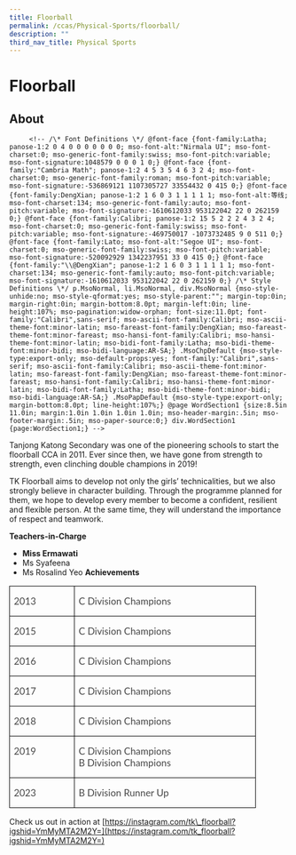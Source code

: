 ```yaml
---
title: Floorball
permalink: /ccas/Physical-Sports/floorball/
description: ""
third_nav_title: Physical Sports
---
```

# Floorball

## **About**
         <!-- /\* Font Definitions \*/ @font-face {font-family:Latha; panose-1:2 0 4 0 0 0 0 0 0 0; mso-font-alt:"Nirmala UI"; mso-font-charset:0; mso-generic-font-family:swiss; mso-font-pitch:variable; mso-font-signature:1048579 0 0 0 1 0;} @font-face {font-family:"Cambria Math"; panose-1:2 4 5 3 5 4 6 3 2 4; mso-font-charset:0; mso-generic-font-family:roman; mso-font-pitch:variable; mso-font-signature:-536869121 1107305727 33554432 0 415 0;} @font-face {font-family:DengXian; panose-1:2 1 6 0 3 1 1 1 1 1; mso-font-alt:等线; mso-font-charset:134; mso-generic-font-family:auto; mso-font-pitch:variable; mso-font-signature:-1610612033 953122042 22 0 262159 0;} @font-face {font-family:Calibri; panose-1:2 15 5 2 2 2 4 3 2 4; mso-font-charset:0; mso-generic-font-family:swiss; mso-font-pitch:variable; mso-font-signature:-469750017 -1073732485 9 0 511 0;} @font-face {font-family:Lato; mso-font-alt:"Segoe UI"; mso-font-charset:0; mso-generic-font-family:swiss; mso-font-pitch:variable; mso-font-signature:-520092929 1342237951 33 0 415 0;} @font-face {font-family:"\\@DengXian"; panose-1:2 1 6 0 3 1 1 1 1 1; mso-font-charset:134; mso-generic-font-family:auto; mso-font-pitch:variable; mso-font-signature:-1610612033 953122042 22 0 262159 0;} /\* Style Definitions \*/ p.MsoNormal, li.MsoNormal, div.MsoNormal {mso-style-unhide:no; mso-style-qformat:yes; mso-style-parent:""; margin-top:0in; margin-right:0in; margin-bottom:8.0pt; margin-left:0in; line-height:107%; mso-pagination:widow-orphan; font-size:11.0pt; font-family:"Calibri",sans-serif; mso-ascii-font-family:Calibri; mso-ascii-theme-font:minor-latin; mso-fareast-font-family:DengXian; mso-fareast-theme-font:minor-fareast; mso-hansi-font-family:Calibri; mso-hansi-theme-font:minor-latin; mso-bidi-font-family:Latha; mso-bidi-theme-font:minor-bidi; mso-bidi-language:AR-SA;} .MsoChpDefault {mso-style-type:export-only; mso-default-props:yes; font-family:"Calibri",sans-serif; mso-ascii-font-family:Calibri; mso-ascii-theme-font:minor-latin; mso-fareast-font-family:DengXian; mso-fareast-theme-font:minor-fareast; mso-hansi-font-family:Calibri; mso-hansi-theme-font:minor-latin; mso-bidi-font-family:Latha; mso-bidi-theme-font:minor-bidi; mso-bidi-language:AR-SA;} .MsoPapDefault {mso-style-type:export-only; margin-bottom:8.0pt; line-height:107%;} @page WordSection1 {size:8.5in 11.0in; margin:1.0in 1.0in 1.0in 1.0in; mso-header-margin:.5in; mso-footer-margin:.5in; mso-paper-source:0;} div.WordSection1 {page:WordSection1;} -->

Tanjong Katong Secondary was one of the pioneering schools to start the floorball CCA in 2011. Ever since then, we have gone from strength to strength, even clinching double champions in 2019!

TK Floorball aims to develop not only the girls’ technicalities, but we also strongly believe in character building. Through the programme planned for them, we hope to develop every member to become a confident, resilient and flexible person. At the same time, they will understand the importance of respect and teamwork.

**Teachers-in-Charge**

*   **Miss Ermawati**
*   Ms Syafeena
*   Ms Rosalind Yeo         <!-- /\* Font Definitions \*/ @font-face {font-family:Latha; panose-1:2 0 4 0 0 0 0 0 0 0; mso-font-alt:"Nirmala UI"; mso-font-charset:0; mso-generic-font-family:swiss; mso-font-pitch:variable; mso-font-signature:1048579 0 0 0 1 0;} @font-face {font-family:"Cambria Math"; panose-1:2 4 5 3 5 4 6 3 2 4; mso-font-charset:0; mso-generic-font-family:roman; mso-font-pitch:variable; mso-font-signature:-536869121 1107305727 33554432 0 415 0;} @font-face {font-family:DengXian; panose-1:2 1 6 0 3 1 1 1 1 1; mso-font-alt:等线; mso-font-charset:134; mso-generic-font-family:auto; mso-font-pitch:variable; mso-font-signature:-1610612033 953122042 22 0 262159 0;} @font-face {font-family:Calibri; panose-1:2 15 5 2 2 2 4 3 2 4; mso-font-charset:0; mso-generic-font-family:swiss; mso-font-pitch:variable; mso-font-signature:-469750017 -1073732485 9 0 511 0;} @font-face {font-family:Lato; mso-font-alt:"Segoe UI"; mso-font-charset:0; mso-generic-font-family:swiss; mso-font-pitch:variable; mso-font-signature:-520092929 1342237951 33 0 415 0;} @font-face {font-family:"\\@DengXian"; panose-1:2 1 6 0 3 1 1 1 1 1; mso-font-charset:134; mso-generic-font-family:auto; mso-font-pitch:variable; mso-font-signature:-1610612033 953122042 22 0 262159 0;} /\* Style Definitions \*/ p.MsoNormal, li.MsoNormal, div.MsoNormal {mso-style-unhide:no; mso-style-qformat:yes; mso-style-parent:""; margin-top:0in; margin-right:0in; margin-bottom:8.0pt; margin-left:0in; line-height:107%; mso-pagination:widow-orphan; font-size:11.0pt; font-family:"Calibri",sans-serif; mso-ascii-font-family:Calibri; mso-ascii-theme-font:minor-latin; mso-fareast-font-family:DengXian; mso-fareast-theme-font:minor-fareast; mso-hansi-font-family:Calibri; mso-hansi-theme-font:minor-latin; mso-bidi-font-family:Latha; mso-bidi-theme-font:minor-bidi; mso-bidi-language:AR-SA;} a:link, span.MsoHyperlink {mso-style-priority:99; color:#0563C1; mso-themecolor:hyperlink; text-decoration:underline; text-underline:single;} a:visited, span.MsoHyperlinkFollowed {mso-style-noshow:yes; mso-style-priority:99; color:#954F72; mso-themecolor:followedhyperlink; text-decoration:underline; text-underline:single;} .MsoChpDefault {mso-style-type:export-only; mso-default-props:yes; font-family:"Calibri",sans-serif; mso-ascii-font-family:Calibri; mso-ascii-theme-font:minor-latin; mso-fareast-font-family:DengXian; mso-fareast-theme-font:minor-fareast; mso-hansi-font-family:Calibri; mso-hansi-theme-font:minor-latin; mso-bidi-font-family:Latha; mso-bidi-theme-font:minor-bidi; mso-bidi-language:AR-SA;} .MsoPapDefault {mso-style-type:export-only; margin-bottom:8.0pt; line-height:107%;} @page WordSection1 {size:8.5in 11.0in; margin:1.0in 1.0in 1.0in 1.0in; mso-header-margin:.5in; mso-footer-margin:.5in; mso-paper-source:0;} div.WordSection1 {page:WordSection1;} -->
**Achievements**

<table class="MsoTableGrid" border="1" cellspacing="0" cellpadding="0" style="border-collapse:collapse;border:none;mso-border-alt:solid windowtext .5pt;
 mso-yfti-tbllook:1184;mso-padding-alt:0in 5.4pt 0in 5.4pt"><tbody><tr style="mso-yfti-irow:0;mso-yfti-firstrow:yes"><td width="102" valign="top" style="width:76.25pt;border:solid windowtext 1.0pt;
  mso-border-alt:solid windowtext .5pt;padding:0in 5.4pt 0in 5.4pt"><p class="MsoNormal" style="mso-margin-top-alt:auto;mso-margin-bottom-alt:auto;
  line-height:normal"><span style="font-size:13.0pt;font-family:&quot;Lato&quot;,sans-serif;
  mso-fareast-font-family:&quot;Times New Roman&quot;;mso-bidi-font-family:&quot;Times New Roman&quot;;
  color:#484848;mso-bidi-language:TA">2013</span></p></td><td width="312" valign="top" style="width:233.75pt;border:solid windowtext 1.0pt;
  border-left:none;mso-border-left-alt:solid windowtext .5pt;mso-border-alt:
  solid windowtext .5pt;padding:0in 5.4pt 0in 5.4pt"><p class="MsoNormal" style="mso-margin-top-alt:auto;mso-margin-bottom-alt:auto;
  line-height:normal"><span style="font-size:13.0pt;font-family:&quot;Lato&quot;,sans-serif;
  mso-fareast-font-family:&quot;Times New Roman&quot;;mso-bidi-font-family:&quot;Times New Roman&quot;;
  color:#484848;mso-bidi-language:TA">C Division Champions</span></p></td></tr><tr style="mso-yfti-irow:1"><td width="102" valign="top" style="width:76.25pt;border:solid windowtext 1.0pt;
  border-top:none;mso-border-top-alt:solid windowtext .5pt;mso-border-alt:solid windowtext .5pt;
  padding:0in 5.4pt 0in 5.4pt"><p class="MsoNormal" style="mso-margin-top-alt:auto;mso-margin-bottom-alt:auto;
  line-height:normal"><span style="font-size:13.0pt;font-family:&quot;Lato&quot;,sans-serif;
  mso-fareast-font-family:&quot;Times New Roman&quot;;mso-bidi-font-family:&quot;Times New Roman&quot;;
  color:#484848;mso-bidi-language:TA">2015</span></p></td><td width="312" valign="top" style="width:233.75pt;border-top:none;border-left:
  none;border-bottom:solid windowtext 1.0pt;border-right:solid windowtext 1.0pt;
  mso-border-top-alt:solid windowtext .5pt;mso-border-left-alt:solid windowtext .5pt;
  mso-border-alt:solid windowtext .5pt;padding:0in 5.4pt 0in 5.4pt"><p class="MsoNormal" style="mso-margin-top-alt:auto;mso-margin-bottom-alt:auto;
  line-height:normal"><span style="font-size:13.0pt;font-family:&quot;Lato&quot;,sans-serif;
  mso-fareast-font-family:&quot;Times New Roman&quot;;mso-bidi-font-family:&quot;Times New Roman&quot;;
  color:#484848;mso-bidi-language:TA">C Division Champions</span></p></td></tr><tr style="mso-yfti-irow:2"><td width="102" valign="top" style="width:76.25pt;border:solid windowtext 1.0pt;
  border-top:none;mso-border-top-alt:solid windowtext .5pt;mso-border-alt:solid windowtext .5pt;
  padding:0in 5.4pt 0in 5.4pt"><p class="MsoNormal" style="mso-margin-top-alt:auto;mso-margin-bottom-alt:auto;
  line-height:normal"><span style="font-size:13.0pt;font-family:&quot;Lato&quot;,sans-serif;
  mso-fareast-font-family:&quot;Times New Roman&quot;;mso-bidi-font-family:&quot;Times New Roman&quot;;
  color:#484848;mso-bidi-language:TA">2016</span></p></td><td width="312" valign="top" style="width:233.75pt;border-top:none;border-left:
  none;border-bottom:solid windowtext 1.0pt;border-right:solid windowtext 1.0pt;
  mso-border-top-alt:solid windowtext .5pt;mso-border-left-alt:solid windowtext .5pt;
  mso-border-alt:solid windowtext .5pt;padding:0in 5.4pt 0in 5.4pt"><p class="MsoNormal" style="mso-margin-top-alt:auto;mso-margin-bottom-alt:auto;
  line-height:normal"><span style="font-size:13.0pt;font-family:&quot;Lato&quot;,sans-serif;
  mso-fareast-font-family:&quot;Times New Roman&quot;;mso-bidi-font-family:&quot;Times New Roman&quot;;
  color:#484848;mso-bidi-language:TA">C Division Champions</span></p></td></tr><tr style="mso-yfti-irow:3"><td width="102" valign="top" style="width:76.25pt;border:solid windowtext 1.0pt;
  border-top:none;mso-border-top-alt:solid windowtext .5pt;mso-border-alt:solid windowtext .5pt;
  padding:0in 5.4pt 0in 5.4pt"><p class="MsoNormal" style="mso-margin-top-alt:auto;mso-margin-bottom-alt:auto;
  line-height:normal"><span style="font-size:13.0pt;font-family:&quot;Lato&quot;,sans-serif;
  mso-fareast-font-family:&quot;Times New Roman&quot;;mso-bidi-font-family:&quot;Times New Roman&quot;;
  color:#484848;mso-bidi-language:TA">2017</span></p></td><td width="312" valign="top" style="width:233.75pt;border-top:none;border-left:
  none;border-bottom:solid windowtext 1.0pt;border-right:solid windowtext 1.0pt;
  mso-border-top-alt:solid windowtext .5pt;mso-border-left-alt:solid windowtext .5pt;
  mso-border-alt:solid windowtext .5pt;padding:0in 5.4pt 0in 5.4pt"><p class="MsoNormal" style="mso-margin-top-alt:auto;mso-margin-bottom-alt:auto;
  line-height:normal"><span style="font-size:13.0pt;font-family:&quot;Lato&quot;,sans-serif;
  mso-fareast-font-family:&quot;Times New Roman&quot;;mso-bidi-font-family:&quot;Times New Roman&quot;;
  color:#484848;mso-bidi-language:TA">C Division Champions</span></p></td></tr><tr style="mso-yfti-irow:4"><td width="102" valign="top" style="width:76.25pt;border:solid windowtext 1.0pt;
  border-top:none;mso-border-top-alt:solid windowtext .5pt;mso-border-alt:solid windowtext .5pt;
  padding:0in 5.4pt 0in 5.4pt"><p class="MsoNormal" style="mso-margin-top-alt:auto;mso-margin-bottom-alt:auto;
  line-height:normal"><span style="font-size:13.0pt;font-family:&quot;Lato&quot;,sans-serif;
  mso-fareast-font-family:&quot;Times New Roman&quot;;mso-bidi-font-family:&quot;Times New Roman&quot;;
  color:#484848;mso-bidi-language:TA">2018</span></p></td><td width="312" valign="top" style="width:233.75pt;border-top:none;border-left:
  none;border-bottom:solid windowtext 1.0pt;border-right:solid windowtext 1.0pt;
  mso-border-top-alt:solid windowtext .5pt;mso-border-left-alt:solid windowtext .5pt;
  mso-border-alt:solid windowtext .5pt;padding:0in 5.4pt 0in 5.4pt"><p class="MsoNormal" style="mso-margin-top-alt:auto;mso-margin-bottom-alt:auto;
  line-height:normal"><span style="font-size:13.0pt;font-family:&quot;Lato&quot;,sans-serif;
  mso-fareast-font-family:&quot;Times New Roman&quot;;mso-bidi-font-family:&quot;Times New Roman&quot;;
  color:#484848;mso-bidi-language:TA">C Division Champions</span></p></td></tr><tr style="mso-yfti-irow:5"><td width="102" valign="top" style="width:76.25pt;border:solid windowtext 1.0pt;
  border-top:none;mso-border-top-alt:solid windowtext .5pt;mso-border-alt:solid windowtext .5pt;
  padding:0in 5.4pt 0in 5.4pt"><p class="MsoNormal" style="mso-margin-top-alt:auto;mso-margin-bottom-alt:auto;
  line-height:normal"><span style="font-size:13.0pt;font-family:&quot;Lato&quot;,sans-serif;
  mso-fareast-font-family:&quot;Times New Roman&quot;;mso-bidi-font-family:&quot;Times New Roman&quot;;
  color:#484848;mso-bidi-language:TA">2019</span></p></td><td width="312" valign="top" style="width:233.75pt;border-top:none;border-left:
  none;border-bottom:solid windowtext 1.0pt;border-right:solid windowtext 1.0pt;
  mso-border-top-alt:solid windowtext .5pt;mso-border-left-alt:solid windowtext .5pt;
  mso-border-alt:solid windowtext .5pt;padding:0in 5.4pt 0in 5.4pt"><p class="MsoNormal" style="mso-margin-top-alt:auto;mso-margin-bottom-alt:auto;
  line-height:normal"><span style="font-size:13.0pt;font-family:&quot;Lato&quot;,sans-serif;
  mso-fareast-font-family:&quot;Times New Roman&quot;;mso-bidi-font-family:&quot;Times New Roman&quot;;
  color:#484848;mso-bidi-language:TA">C Division Champions<br>B Division Champions</span></p></td></tr><tr style="mso-yfti-irow:6;mso-yfti-lastrow:yes"><td width="102" valign="top" style="width:76.25pt;border:solid windowtext 1.0pt;
  border-top:none;mso-border-top-alt:solid windowtext .5pt;mso-border-alt:solid windowtext .5pt;
  padding:0in 5.4pt 0in 5.4pt"><p class="MsoNormal" style="mso-margin-top-alt:auto;mso-margin-bottom-alt:auto;
  line-height:normal"><span style="font-size:13.0pt;font-family:&quot;Lato&quot;,sans-serif;
  mso-fareast-font-family:&quot;Times New Roman&quot;;mso-bidi-font-family:&quot;Times New Roman&quot;;
  color:#484848;mso-bidi-language:TA">2023</span></p></td><td width="312" valign="top" style="width:233.75pt;border-top:none;border-left:
  none;border-bottom:solid windowtext 1.0pt;border-right:solid windowtext 1.0pt;
  mso-border-top-alt:solid windowtext .5pt;mso-border-left-alt:solid windowtext .5pt;
  mso-border-alt:solid windowtext .5pt;padding:0in 5.4pt 0in 5.4pt"><p class="MsoNormal" style="mso-margin-top-alt:auto;mso-margin-bottom-alt:auto;
  line-height:normal"><span style="font-size:13.0pt;font-family:&quot;Lato&quot;,sans-serif;
  mso-fareast-font-family:&quot;Times New Roman&quot;;mso-bidi-font-family:&quot;Times New Roman&quot;;
  color:#484848;mso-bidi-language:TA">B Division Runner Up</span></p></td></tr></tbody></table>

Check us out in action at [https://instagram.com/tk\_floorball?igshid=YmMyMTA2M2Y=](https://instagram.com/tk_floorball?igshid=YmMyMTA2M2Y=)